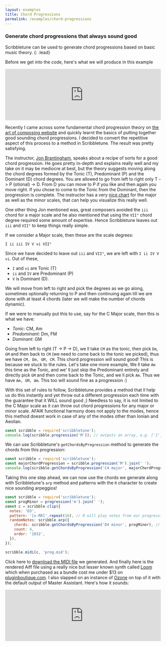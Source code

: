 ```yaml
---
layout: examples
title: Chord Progressions
permalink: /examples/chord-progressions
---
```


### Generate chord progressions that always sound good

Scribbletune can be used to generate chord progressions based on basic music theory.
{: .lead}

Before we get into the code, here's what we will produce in this example

<iframe width="100%" height="166" scrolling="no" frameborder="no" allow="autoplay" src="https://w.soundcloud.com/player/?url=https%3A//api.soundcloud.com/tracks/691481236&color=%23080404&auto_play=false&hide_related=true&show_comments=false&show_user=true&show_reposts=false&show_teaser=false"></iframe>

Recently I came across some fundamental chord progression theory on [the art of composing website](https://www.artofcomposing.com/composing-a-chord-progression) and quickly learnt the basics of putting together good sounding chord progressions. I decided to convert the repetitive aspect of this process to a method in Scribbletune. The result was pretty satisfying.

The instructor, [Jon Brantingham](https://www.artofcomposing.com/author/jonbrantingham), speaks about a recipe of sorts for a good chord progression. He goes pretty in-depth and explains really well and my take on it may be mediocre at best, but the theory suggests moving along the chord degrees formed by the Tonic (T), Predominant (P) and the Dominant (D) chord degrees. You are allowed to go from left to right only T -> P (otional) -> D. From D you can move to P if you like and then again you move right. If you chose to come to the Tonic from the Dominant, then the progression is complete. The instructor has a very [nice chart](https://www.artofcomposing.com/composing-a-chord-progression) for the major as well as the minor scales, that can help you visualize this really well.

One other thing Jon mentioned was, great composers avoided the `iii` chord for a major scale and he also mentioned that using the `VII°` chord degree required some amount of expertise. Hence Scribbletune leaves out `iii` and `VII°` to keep things really simple.

If we consider a Major scale, then these are the scale degrees:

```
I ii iii IV V vi VII°
```

Since we have decided to leave out `iii` and `VII°`, we are left with `I ii IV V vi`. Out of these,

- `I` and `vi` are Tonic (T)
- `ii` and `IV` are Predominant (P)
- `V` is Dominant (D).

We will move from left to right and pick the degrees as we go along, sometimes optionally returning to P and then continuing again till we are done with at least 4 chords (later we will make the number of chords dynamic).

If we were to manually put this to use, say for the C Major scale, then this is what we have:

- _Tonic_: CM, Am
- _Predominant_: Dm, FM
- _Dominant_: GM

Going from left to right (T -> P -> D), we ll take `CM` as the tonic, then pick `Dm`, `GM` and then back to `CM` (we need to come back to the tonic we picked), thus we have `CM, Dm, GM, CM`. This chord progression _will_ sound good! This is because we stuck to the rules. Let's take one more example, We ll take `Am` this time as the Tonic, and we' ll just skip the Predominant entirely and directly pick `GM` and then come back to the Tonic, and we ll pick `Am`. Thus we have `Am, GM, Am`. This too will sound fine as a progression :)

With this set of rules to follow, Scribbletune provides a method that ll help us do this instantly and yet throw out a different progression each time with the guarantee that it WILL sound good ;) Needless to say, it is not limited to the C Major scale as it can throw out chord progressions for any major or minor scale. AFAIK functional harmony does not apply to the modes, hence this method doesnt work in case of any of the modes other than Ionian and Aeolian.

```javascript
const scribble = require('scribbletune');
console.log(scribble.progression('M')); // outputs an array, e.g. ['I', 'ii', 'iii', 'V']
```

We can use Scribbletune's `getChordsByProgression` method to generate the chords from this progression:

```javascript
const scribble = require('scribbletune');
const majorChordProgression = scribble.progression('M').join(' ');
console.log(scribble.getChordsByProgression('C4 major', majorChordProgression)); // outputs something like 'Am-4 Dm-4 Dm-4 GM-4'
```

Taking this one step ahead, we can now use the chords we generate along with Scribbletune's `arp` method and patterns with the `R` character to create nice sounding arpeggios!

```javascript
const scribble = require('scribbletune');
const progMinor = progression('m').join(' ');
const c = scribble.clip({
  notes: 'D3',
  pattern: '[x-RR]'.repeat(16), // R will play notes from our progression
  randomNotes: scribble.arp({
    chords: scribble.getChordsByProgression('D4 minor', progMinor), // We are using the `m` method we generated earlier from our factory method
    count: 4,
    order: '1032',
  }),
});

scribble.midi(c, 'prog.mid');
```

Click here to [download the MIDI file](/sounds/midi/prog.mid) we generated. And finally here is the rendered Aiff file using a really nice but lesser known synth called [Loom](https://www.airmusictech.com/product/loom) which when purchased as a bundle cost me under \$13 on [pluginboutique.com](https://www.pluginboutique.com/product/1-Instruments/58-Inst-Bundle/1585-AIR-Music-Synth-Bundle). I also slapped on an instance of [Ozone](https://www.izotope.com/) on top of it with the default output of Master Assistant. Here's how it sounds:

<iframe width="100%" height="166" scrolling="no" frameborder="no" allow="autoplay" src="https://w.soundcloud.com/player/?url=https%3A//api.soundcloud.com/tracks/691481236&color=%23080404&auto_play=false&hide_related=true&show_comments=false&show_user=true&show_reposts=false&show_teaser=false"></iframe>
